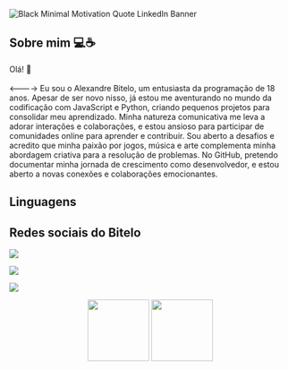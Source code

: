 

![Black Minimal Motivation Quote LinkedIn Banner](https://github.com/AlexandreBitelo/AlexandreBitelo/assets/142456940/a8c9410d-9351-495b-a5db-77b76fb129f0)







## Sobre mim 💻☕

<p>
Olá! 👋 
  <br></br>
<----> Eu sou o Alexandre Bitelo, um entusiasta da programação de 18 anos. Apesar de ser novo nisso, já estou me aventurando no mundo da codificação com JavaScript e Python, criando pequenos projetos para consolidar meu aprendizado. Minha natureza comunicativa me leva a adorar interações e colaborações, e estou ansioso para participar de comunidades online para aprender e contribuir. Sou aberto a desafios e acredito que minha paixão por jogos, música e arte complementa minha abordagem criativa para a resolução de problemas. No GitHub, pretendo documentar minha jornada de crescimento como desenvolvedor, e estou aberto a novas conexões e colaborações emocionantes.
  
</p>

## Linguagens



## Redes sociais do Bitelo
<div style="display: columns"> 

  <a href="#" target="_blank"><img src="https://img.shields.io/badge/-Instagram-%23E4405F?style=for-the-badge&logo=instagram&logoColor=white" target="_blank"></a>

  <a href = "#"><img src="https://img.shields.io/badge/-Gmail-%23333?style=for-the-badge&logo=gmail&logoColor=white" target="_blank"></a>
 
  <a href="#" target="_blank"><img src="https://img.shields.io/badge/-LinkedIn-%230077B5?style=for-the-badge&logo=linkedin&logoColor=white" target="_blank"></a> 
 
</div>



<p align = "center">
  <img height = "110em" src="https://github-readme-stats.vercel.app/api/top-langs/?username=AlexandreBitelo&hide_progress=false">
  <img height = "110em" src = "https://github-readme-stats.vercel.app/api?username=AlexandreBitelo&show_icons=true&hide=contribs,prs&cache_seconds=86400&theme=dark">

</p>
